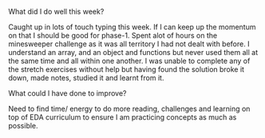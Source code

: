 What did I do well this week?

Caught up in lots of touch typing this week. If I can keep up the momentum on that I should be good for phase-1. Spent alot of hours on the minesweeper challenge as it was all territory I had not dealt with before. I understand an array, and an object and functions but never used them all at the same time and all within one another. I was unable to complete any of the stretch exercises without help but having found the solution broke it down, made notes, studied it and learnt from it.

What could I have done to improve?

Need to find time/ energy to do more reading, challenges and learning on top of EDA curriculum to ensure I am practicing concepts as much as possible.
